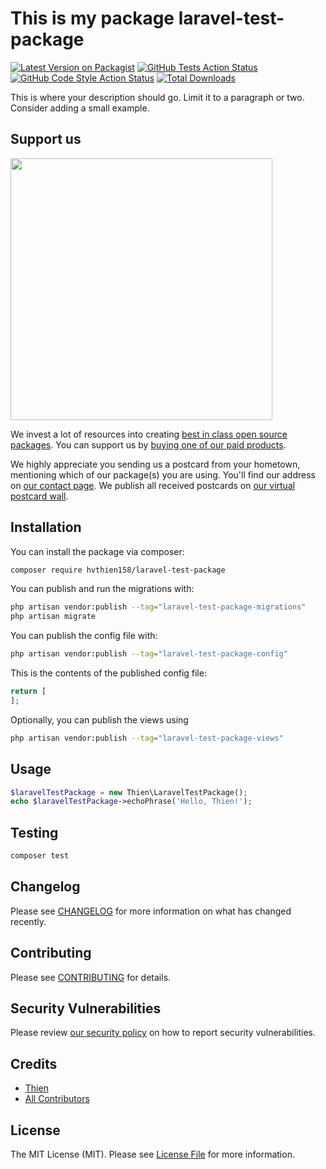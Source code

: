 # This is my package laravel-test-package

[![Latest Version on Packagist](https://img.shields.io/packagist/v/hvthien158/laravel-test-package.svg?style=flat-square)](https://packagist.org/packages/hvthien158/laravel-test-package)
[![GitHub Tests Action Status](https://img.shields.io/github/actions/workflow/status/hvthien158/laravel-test-package/run-tests.yml?branch=main&label=tests&style=flat-square)](https://github.com/hvthien158/laravel-test-package/actions?query=workflow%3Arun-tests+branch%3Amain)
[![GitHub Code Style Action Status](https://img.shields.io/github/actions/workflow/status/hvthien158/laravel-test-package/fix-php-code-style-issues.yml?branch=main&label=code%20style&style=flat-square)](https://github.com/hvthien158/laravel-test-package/actions?query=workflow%3A"Fix+PHP+code+style+issues"+branch%3Amain)
[![Total Downloads](https://img.shields.io/packagist/dt/hvthien158/laravel-test-package.svg?style=flat-square)](https://packagist.org/packages/hvthien158/laravel-test-package)

This is where your description should go. Limit it to a paragraph or two. Consider adding a small example.

## Support us

[<img src="https://github-ads.s3.eu-central-1.amazonaws.com/laravel-test-package.jpg?t=1" width="419px" />](https://spatie.be/github-ad-click/laravel-test-package)

We invest a lot of resources into creating [best in class open source packages](https://spatie.be/open-source). You can support us by [buying one of our paid products](https://spatie.be/open-source/support-us).

We highly appreciate you sending us a postcard from your hometown, mentioning which of our package(s) you are using. You'll find our address on [our contact page](https://spatie.be/about-us). We publish all received postcards on [our virtual postcard wall](https://spatie.be/open-source/postcards).

## Installation

You can install the package via composer:

```bash
composer require hvthien158/laravel-test-package
```

You can publish and run the migrations with:

```bash
php artisan vendor:publish --tag="laravel-test-package-migrations"
php artisan migrate
```

You can publish the config file with:

```bash
php artisan vendor:publish --tag="laravel-test-package-config"
```

This is the contents of the published config file:

```php
return [
];
```

Optionally, you can publish the views using

```bash
php artisan vendor:publish --tag="laravel-test-package-views"
```

## Usage

```php
$laravelTestPackage = new Thien\LaravelTestPackage();
echo $laravelTestPackage->echoPhrase('Hello, Thien!');
```

## Testing

```bash
composer test
```

## Changelog

Please see [CHANGELOG](CHANGELOG.md) for more information on what has changed recently.

## Contributing

Please see [CONTRIBUTING](CONTRIBUTING.md) for details.

## Security Vulnerabilities

Please review [our security policy](../../security/policy) on how to report security vulnerabilities.

## Credits

- [Thien](https://github.com/hvthien158)
- [All Contributors](../../contributors)

## License

The MIT License (MIT). Please see [License File](LICENSE.md) for more information.
